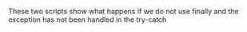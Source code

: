 These two scripts show what happens if we do not use finally and the exception has not been handled in the try-catch
